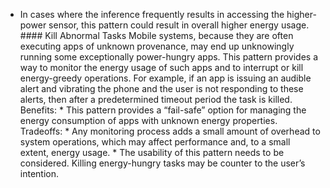 *  In cases where the inference frequently results in accessing the higher-power sensor, this pattern could result in overall higher energy usage. #### Kill Abnormal Tasks Mobile systems, because they are often executing apps of unknown provenance, may end up unknowingly running some exceptionally power-hungry apps. This pattern provides a way to monitor the energy usage of such apps and to interrupt or kill energy-greedy operations. For example, if an app is issuing an audible alert and vibrating the phone and the user is not responding to these alerts, then after a predetermined timeout period the task is killed. Benefits: *  This pattern provides a “fail-safe” option for managing the energy consumption of apps with unknown energy properties. Tradeoffs: *  Any monitoring process adds a small amount of overhead to system operations, which may affect performance and, to a small extent, energy usage. *  The usability of this pattern needs to be considered. Killing energy-hungry tasks may be counter to the user’s intention.